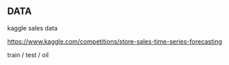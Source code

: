 ## DATA

kaggle sales data

https://www.kaggle.com/competitions/store-sales-time-series-forecasting

train / test / oil
